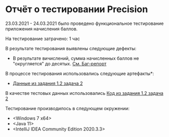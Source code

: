 # Отчёт о тестировании Precision



23.03.2021 - 24.03.2021 было проведено функциональное тестирование приложения начисления баллов.

На тестирование затрачено: 1 час

В результате тестирования выявлены следующие дефекты:
* В результате вичислений, сумма начисленных баллов не "округляется" до десятых. [См. Баг-репорт](https://github.com/Olegun56/DZ1.2-Java/issues/1)





В процессе тестирования использовались следующие артефакты*:
* [Данные из задания 1.2 задача 2 ](https://github.com/netology-code/javaqa-homeworks/tree/master/programming)


В качестве тестовых данных использовались [Код из задания 1.2 задача 2 ](https://github.com/netology-code/javaqa-homeworks/tree/master/programming)


Тестирование производилось в следующем окружении:
* <Windows 7 x64>
* <Java 11>
* <IntelliJ IDEA Community Edition 2020.3.3>
